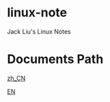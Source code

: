 # linux-note
Jack Liu's Linux Notes


# Documents Path

[zh_CN](https://github.com/ljq/linux-note)

[EN](https://github.com/ljq/linux-note)